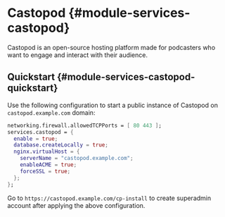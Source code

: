 # Castopod {#module-services-castopod}

Castopod is an open-source hosting platform made for podcasters who want to engage and interact with their audience.

## Quickstart {#module-services-castopod-quickstart}

Use the following configuration to start a public instance of Castopod on `castopod.example.com` domain:

```nix
networking.firewall.allowedTCPPorts = [ 80 443 ];
services.castopod = {
  enable = true;
  database.createLocally = true;
  nginx.virtualHost = {
    serverName = "castopod.example.com";
    enableACME = true;
    forceSSL = true;
  };
};
```

Go to `https://castopod.example.com/cp-install` to create superadmin account after applying the above configuration.
